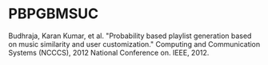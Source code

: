 PBPGBMSUC
=========

Budhraja, Karan Kumar, et al. "Probability based playlist generation based on music similarity and user customization." Computing and Communication Systems (NCCCS), 2012 National Conference on. IEEE, 2012.
